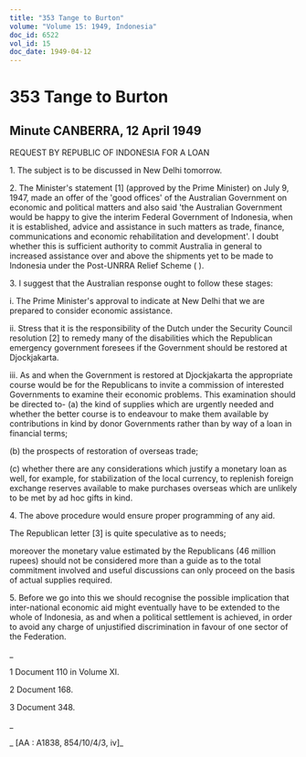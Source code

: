 ```yaml
---
title: "353 Tange to Burton"
volume: "Volume 15: 1949, Indonesia"
doc_id: 6522
vol_id: 15
doc_date: 1949-04-12
---
```


# 353 Tange to Burton

## Minute CANBERRA, 12 April 1949

REQUEST BY REPUBLIC OF INDONESIA FOR A LOAN

1\. The subject is to be discussed in New Delhi tomorrow.

2\. The Minister's statement [1] (approved by the Prime Minister) on July 9, 1947, made an offer of the 'good offices' of the Australian Government on economic and political matters and also said 'the Australian Government would be happy to give the interim Federal Government of Indonesia, when it is established, advice and assistance in such matters as trade, finance, communications and economic rehabilitation and development'. I doubt whether this is sufficient authority to commit Australia in general to increased assistance over and above the shipments yet to be made to Indonesia under the Post-UNRRA Relief Scheme ( ).

3\. I suggest that the Australian response ought to follow these stages:

i. The Prime Minister's approval to indicate at New Delhi that we are prepared to consider economic assistance.

ii. Stress that it is the responsibility of the Dutch under the Security Council resolution [2] to remedy many of the disabilities which the Republican emergency government foresees if the Government should be restored at Djockjakarta.

iii. As and when the Government is restored at Djockjakarta the appropriate course would be for the Republicans to invite a commission of interested Governments to examine their economic problems. This examination should be directed to- (a) the kind of supplies which are urgently needed and whether the better course is to endeavour to make them available by contributions in kind by donor Governments rather than by way of a loan in financial terms;

(b) the prospects of restoration of overseas trade;

(c) whether there are any considerations which justify a monetary loan as well, for example, for stabilization of the local currency, to replenish foreign exchange reserves available to make purchases overseas which are unlikely to be met by ad hoc gifts in kind.

4\. The above procedure would ensure proper programming of any aid.

The Republican letter [3] is quite speculative as to needs;

moreover the monetary value estimated by the Republicans (46 million rupees) should not be considered more than a guide as to the total commitment involved and useful discussions can only proceed on the basis of actual supplies required.

5\. Before we go into this we should recognise the possible implication that inter-national economic aid might eventually have to be extended to the whole of Indonesia, as and when a political settlement is achieved, in order to avoid any charge of unjustified discrimination in favour of one sector of the Federation.

_

1 Document 110 in Volume XI.

2 Document 168.

3 Document 348.

_

_ [AA : A1838, 854/10/4/3, iv]_
